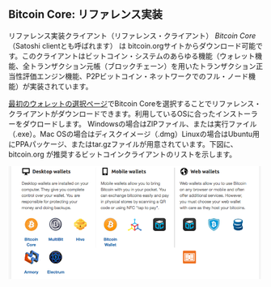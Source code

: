 ## Bitcoin Core: リファレンス実装

リファレンス実装クライアント（リファレンス・クライアント）  *Bitcoin Core* （Satoshi clientとも呼ばれます） は bitcoin.orgサイトからダウンロード可能です。このクライアントはビットコイン・システムのあらゆる機能（ウォレット機能、全トランザクション元帳（ブロックチェーン）を用いたトランザクション正当性評価エンジン機能、P2Pビットコイン・ネットワークでのフル・ノード機能）が実装されています。

[最初のウォレットの選択ページ](http://bitcoin.org/en/choose-your-wallet)でBitcoin Coreを選択することでリファレンス・クライアントがダウンロードできます。利用しているOSに合ったインストーラーをダウロードします。 Windowsの場合はZIPファイル、または実行ファイル（.exe）。Mac OSの場合はディスクイメージ（.dmg）Linuxの場合はUbuntu用にPPAパッケージ、またはtar.gzファイルが用意されています。下図に、bitcoin.org が推奨するビットコインクライアントのリストを示します。

!["bitcoin.orgのクライアント選択画面"](00_images/msbt_0301.png "bitcoin.orgのクライアント選択画面")

